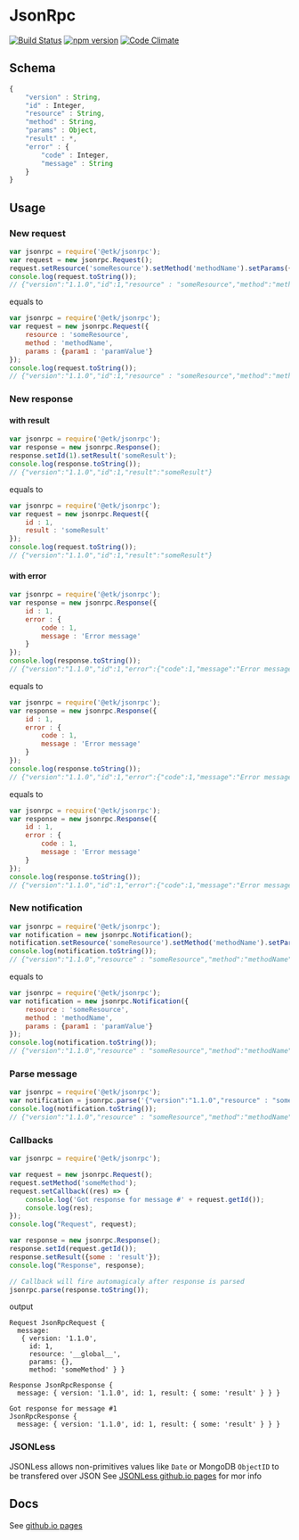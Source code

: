 # JsonRpc
[![Build Status](https://travis-ci.org/etk-pl/jsonrpc.svg?branch=master)](https://travis-ci.org/etk-pl/jsonrpc)
[![npm version](https://badge.fury.io/js/%40etk%2Fjsonrpc.svg)](https://badge.fury.io/js/%40etk%2Fjsonrpc)
[![Code Climate](https://codeclimate.com/github/etk-pl/jsonrpc/badges/gpa.svg)](https://codeclimate.com/github/etk-pl/jsonrpc)
## Schema
```javascript
{
	"version" : String,
	"id" : Integer,
	"resource" : String,
	"method" : String,
	"params" : Object,
	"result" : *,
	"error" : {
		"code" : Integer,
		"message" : String
	}
}
```
## Usage
### New request
```javascript
var jsonrpc = require('@etk/jsonrpc');
var request = new jsonrpc.Request();
request.setResource('someResource').setMethod('methodName').setParams({'param1' : 'paramValue'});
console.log(request.toString());
// {"version":"1.1.0","id":1,"resource" : "someResource","method":"methodName","params":{"param1":"paramValue"}}
```
equals to
```javascript
var jsonrpc = require('@etk/jsonrpc');
var request = new jsonrpc.Request({
	resource : 'someResource',
	method : 'methodName',
	params : {param1 : 'paramValue'}
});
console.log(request.toString());
// {"version":"1.1.0","id":1,"resource" : "someResource","method":"methodName","params":{"param1":"paramValue"}}
```
### New response
#### with result
```javascript
var jsonrpc = require('@etk/jsonrpc');
var response = new jsonrpc.Response();
response.setId(1).setResult('someResult');
console.log(response.toString());
// {"version":"1.1.0","id":1,"result":"someResult"}
```
equals to
```javascript
var jsonrpc = require('@etk/jsonrpc');
var request = new jsonrpc.Request({
	id : 1,
	result : 'someResult'
});
console.log(request.toString());
// {"version":"1.1.0","id":1,"result":"someResult"}
```
#### with error
```javascript
var jsonrpc = require('@etk/jsonrpc');
var response = new jsonrpc.Response({
	id : 1,
	error : {
		code : 1,
		message : 'Error message'
	}
});
console.log(response.toString());
// {"version":"1.1.0","id":1,"error":{"code":1,"message":"Error message"}}
```
equals to
```javascript
var jsonrpc = require('@etk/jsonrpc');
var response = new jsonrpc.Response({
	id : 1,
	error : {
		code : 1,
		message : 'Error message'
	}
});
console.log(response.toString());
// {"version":"1.1.0","id":1,"error":{"code":1,"message":"Error message"}}
```
equals to
```javascript
var jsonrpc = require('@etk/jsonrpc');
var response = new jsonrpc.Response({
	id : 1,
	error : {
		code : 1,
		message : 'Error message'
	}
});
console.log(response.toString());
// {"version":"1.1.0","id":1,"error":{"code":1,"message":"Error message"}}
```
### New notification
```javascript
var jsonrpc = require('@etk/jsonrpc');
var notification = new jsonrpc.Notification();
notification.setResource('someResource').setMethod('methodName').setParams({'param1' : 'paramValue'});
console.log(notification.toString());
// {"version":"1.1.0","resource" : "someResource","method":"methodName","params":{"param1":"paramValue"}}
```
equals to
```javascript
var jsonrpc = require('@etk/jsonrpc');
var notification = new jsonrpc.Notification({
	resource : 'someResource',
	method : 'methodName',
	params : {param1 : 'paramValue'}
});
console.log(notification.toString());
// {"version":"1.1.0","resource" : "someResource","method":"methodName","params":{"param1":"paramValue"}}
```
### Parse message
```javascript
var jsonrpc = require('@etk/jsonrpc');
var notification = jsonrpc.parse('{"version":"1.1.0","resource" : "someResource","method":"methodName","params":{"param1":"paramValue"}}');
console.log(notification.toString());
// {"version":"1.1.0","resource" : "someResource","method":"methodName","params":{"param1":"paramValue"}}
```
### Callbacks
```javascript
var jsonrpc = require('@etk/jsonrpc');

var request = new jsonrpc.Request();
request.setMethod('someMethod');
request.setCallback((res) => {
	console.log('Got response for message #' + request.getId());
	console.log(res);
});
console.log("Request", request);

var response = new jsonrpc.Response();
response.setId(request.getId());
response.setResult({some : 'result'});
console.log("Response", response);

// Callback will fire automagicaly after response is parsed
jsonrpc.parse(response.toString());
```
output
```
Request JsonRpcRequest {
  message: 
   { version: '1.1.0',
     id: 1,
     resource: '__global__',
     params: {},
     method: 'someMethod' } }
     
Response JsonRpcResponse {
  message: { version: '1.1.0', id: 1, result: { some: 'result' } } }

Got response for message #1
JsonRpcResponse {
  message: { version: '1.1.0', id: 1, result: { some: 'result' } } }
```
### JSONLess
JSONLess allows non-primitives values like ```Date``` or MongoDB ```ObjectID``` to be transfered over JSON
See [JSONLess github.io pages](http://ponury-kostek.github.io/json-less/) for mor info 
## Docs
See [github.io pages](http://etk-pl.github.io/jsonrpc/) 